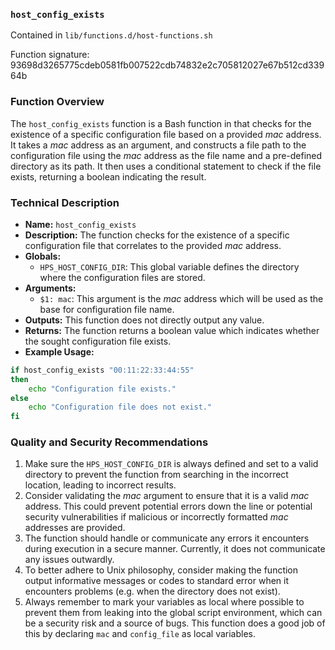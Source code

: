 ### `host_config_exists`

Contained in `lib/functions.d/host-functions.sh`

Function signature: 93698d3265775cdeb0581fb007522cdb74832e2c705812027e67b512cd33964b

### Function Overview

The `host_config_exists` function is a Bash function in that checks for the existence of a specific configuration file based on a provided *mac* address. It takes a *mac* address as an argument, and constructs a file path to the configuration file using the *mac* address as the file name and a pre-defined directory as its path. It then uses a conditional statement to check if the file exists, returning a boolean indicating the result.

### Technical Description

- **Name:** `host_config_exists`
- **Description:** The function checks for the existence of a specific configuration file that correlates to the provided *mac* address.
- **Globals:** 
    - `HPS_HOST_CONFIG_DIR`: This global variable defines the directory where the configuration files are stored.
- **Arguments:** 
    - `$1: mac`: This argument is the *mac* address which will be used as the base for configuration file name.
- **Outputs:** This function does not directly output any value.
- **Returns:** The function returns a boolean value which indicates whether the sought configuration file exists.
- **Example Usage:**
```bash
if host_config_exists "00:11:22:33:44:55"
then
    echo "Configuration file exists."
else
    echo "Configuration file does not exist."
fi
```

### Quality and Security Recommendations

1. Make sure the `HPS_HOST_CONFIG_DIR` is always defined and set to a valid directory to prevent the function from searching in the incorrect location, leading to incorrect results.
2. Consider validating the *mac* argument to ensure that it is a valid *mac* address. This could prevent potential errors down the line or potential security vulnerabilities if malicious or incorrectly formatted *mac* addresses are provided.
3. The function should handle or communicate any errors it encounters during execution in a secure manner. Currently, it does not communicate any issues outwardly.
4. To better adhere to Unix philosophy, consider making the function output informative messages or codes to standard error when it encounters problems (e.g. when the directory does not exist).
5. Always remember to mark your variables as local where possible to prevent them from leaking into the global script environment, which can be a security risk and a source of bugs. This function does a good job of this by declaring `mac` and `config_file` as local variables.


